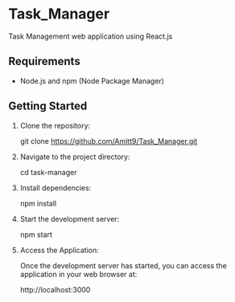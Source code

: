 # Task_Manager
Task Management web application using React.js
## Requirements

- Node.js and npm (Node Package Manager)

## Getting Started

1. Clone the repository:

    git clone https://github.com/Amitt9/Task_Manager.git
    
2. Navigate to the project directory:
  
    cd task-manager
    
3. Install dependencies:

    npm install
    
4. Start the development server:

    npm start
    
5. Access the Application:

    Once the development server has started, you can access the application in your web browser at:
   
    http://localhost:3000
    
